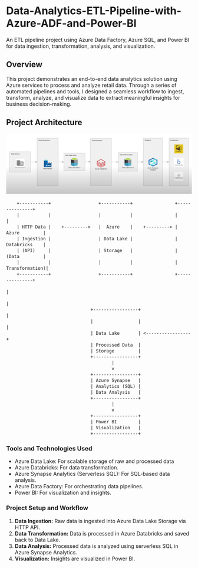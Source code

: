 # Data-Analytics-ETL-Pipeline-with-Azure-ADF-and-Power-BI
An ETL pipeline project using Azure Data Factory, Azure SQL, and Power BI for data ingestion, transformation, analysis, and visualization.

## **Overview**

This project demonstrates an end-to-end data analytics solution using Azure services to process and analyze retail data. Through a series of automated pipelines and tools, I designed a seamless workflow to ingest, transform, analyze, and visualize data to extract meaningful insights for business decision-making.

## **Project Architecture**
![Project Architecture Diagram](Azure_screenshots/Architecture.png)

        +-----------+                  +-----------+                +---------------+
        |           |                  |           |                |               |
        | HTTP Data |    +--------->   |  Azure    |    +---------> | Azure         |
        | Ingestion |                  | Data Lake |                | Databricks    |
        | (API)     |                  | Storage   |                | (Data         |
        |           |                  |           |                | Transformation)|
        +-----------+                  +-----------+                +---------------+
                                                                           |
                                                                           |
                                    +-----------------+                    |
                                    |                 |                    |
                                    | Data Lake       | <-----------------+
                                    | Processed Data  |
                                    | Storage         |
                                    +-----------------+
                                            |
                                            v
                                    +-----------------+
                                    | Azure Synapse   |
                                    | Analytics (SQL) |
                                    | Data Analysis   |
                                    +-----------------+
                                            |
                                            v
                                    +-----------------+
                                    | Power BI        |
                                    | Visualization   |
                                    +-----------------+

### **Tools and Technologies Used**
- Azure Data Lake: For scalable storage of raw and processed data
- Azure Databricks: For data transformation.
- Azure Synapse Analytics (Serverless SQL): For SQL-based data analysis.
- Azure Data Factory: For orchestrating data pipelines.
- Power BI: For visualization and insights.
  
### **Project Setup and Workflow**
1. **Data Ingestion:** Raw data is ingested into Azure Data Lake Storage via HTTP API.
2. **Data Transformation:** Data is processed in Azure Databricks and saved back to Data Lake.
3. **Data Analysis:** Processed data is analyzed using serverless SQL in Azure Synapse Analytics.
4. **Visualization:** Insights are visualized in Power BI.
   





